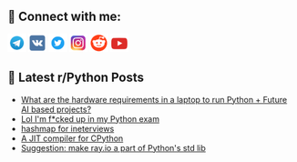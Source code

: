 ## 🔎 Connect with me:
[<img src="https://github.com/bullbesh/bullbesh/blob/main/images/Telegram.png" width="32" height="32" />](https://t.me/bullbesh)
[<img src="https://github.com/bullbesh/bullbesh/blob/main/images/VK.png" width="32" height="32" />](https://vk.com/bullbesh)
[<img src="https://github.com/bullbesh/bullbesh/blob/main/images/Twitter.png" width="32" height="32" />](https://twitter.com/bullbesh1)
[<img src="https://github.com/bullbesh/bullbesh/blob/main/images/Instagram.png" width="32" height="32" />](https://www.instagram.com/bullbesh)
[<img src="https://github.com/bullbesh/bullbesh/blob/main/images/Reddit.png" width="32" height="32" />](https://www.reddit.com/user/bullbesh)
[<img src="https://github.com/bullbesh/bullbesh/blob/main/images/YouTube.png" width="32" height="32" />](https://www.youtube.com/channel/UCtfjRs6uzgq5mfm8S06WTcg)

## 📕 Latest r/Python Posts
<!-- BLOG-POST-LIST:START -->
- [What are the hardware requirements in a laptop to run Python + Future AI based projects?](https://www.reddit.com/r/Python/comments/1djfqwx/what_are_the_hardware_requirements_in_a_laptop_to/)
- [Lol I&#39;m f*cked up in my Python exam](https://www.reddit.com/r/Python/comments/1djfb00/lol_im_fcked_up_in_my_python_exam/)
- [hashmap for ineterviews](https://www.reddit.com/r/Python/comments/1djegr4/hashmap_for_ineterviews/)
- [A JIT compiler for CPython](https://www.reddit.com/r/Python/comments/1djdy0z/a_jit_compiler_for_cpython/)
- [Suggestion: make ray.io a part of Python&#39;s std lib](https://www.reddit.com/r/Python/comments/1djdl3q/suggestion_make_rayio_a_part_of_pythons_std_lib/)
<!-- BLOG-POST-LIST:END -->
